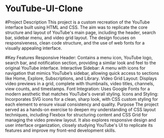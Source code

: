 # YouTube-UI-Clone
#Project Description
This project is a custom recreation of the YouTube interface built using HTML and CSS. The aim was to replicate the core structure and layout of YouTube's main page, including the header, search bar, sidebar menu, and video grid layout. The design focuses on responsiveness, clean code structure, and the use of web fonts for a visually appealing interface.

#Key Features
Responsive Header: Contains a menu icon, YouTube logo, search bar, and notification section, providing a similar look and feel to the original YouTube interface.
Interactive Sidebar: A menu with icons for navigation that mimics YouTube’s sidebar, allowing quick access to sections like Home, Explore, Subscriptions, and Library.
Video Grid Layout: Displays video previews in a grid, complete with thumbnails, video titles, channels, view counts, and timestamps.
Font Integration: Uses Google Fonts for a modern aesthetic that matches YouTube's overall styling.
Icons and Styling: Incorporates SVG icons for a clean, sharp look, with CSS custom styling for each element to ensure visual consistency and quality.
Purpose
The project served as a hands-on exercise to deepen my understanding of CSS layout techniques, including Flexbox for structuring content and CSS Grid for managing the video preview layout. It also explores responsive design and user interface organization, closely studying YouTube's UI to replicate its features and improve my front-end development skills.

